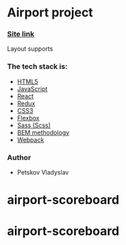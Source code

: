 # Airport project

### [Site link]()

Layout supports 
### The tech stack is:

- [HTML5](https://en.wikipedia.org/wiki/HTML5)
- [JavaScript](https://en.wikipedia.org/wiki/JavaScript)
- [React](https://en.wikipedia.org/wiki/React_(software))
- [Redux](https://en.wikipedia.org/wiki/Redux_(JavaScript_library))
- [CSS3](https://en.wikipedia.org/wiki/Cascading_Style_Sheets)
- [Flexbox](https://en.wikipedia.org/wiki/CSS_Flexible_Box_Layout)
- [Sass (Scss)](https://sass-lang.com/)
- [BEM methodology](https://en.bem.info/methodology/)
- [Webpack](https://en.wikipedia.org/wiki/Webpack)

### Author

- Petskov Vladyslav
# airport-scoreboard
# airport-scoreboard
